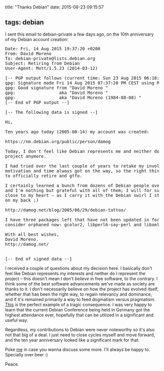 title: "Thanks Debian"
date: 2015-08-23 09:15:57

tags: debian
---
I sent this email to debian-private a few days ago, on the 10th anniversary of my Debian account creation:

<pre>
Date: Fri, 14 Aug 2015 19:37:20 +0200
From: David Moreno <damog@debian.org>
To: debian-private@lists.debian.org
Subject: Retiring from Debian
User-Agent: Mutt/1.5.23 (2014-03-12)

[-- PGP output follows (current time: Sun 23 Aug 2015 06:18:36 PM CEST) --]
gpg: Signature made Fri 14 Aug 2015 07:37:20 PM CEST using RSA key ID 4DADEC2F
gpg: Good signature from "David Moreno <david.moreno@booking.com>"
gpg:                 aka "David Moreno <david@axiombox.com>"
gpg:                 aka "David Moreno (1984-08-08) <damog@debian.org>"
[-- End of PGP output --]

[-- The following data is signed --]

Hi,

Ten years ago today (2005-08-14) my account was created:

https://nm.debian.org/public/person/damog

Today, I don't feel like Debian represents me and neither do I represent the
project anymore.

I had tried over the last couple of years to retake my involvement but lack of
motivation and time always got on the way, so the right thing to do for me is
to officially retire and gtfo.

I certainly learned a bunch from dozens of Debian people over these many years,
and I'm nothing but grateful with all of them; I will for sure carry the project
close to my heart — as I carry it with the Debian swirl I still have tattooed
on my back ;)

http://damog.net/blog/2005/06/29/debian-tattoo/

I have three packages left that have not been updated in forever and you can
consider orphaned now: gcolor2, libperl6-say-perl and libxml-treepp-perl.

With all best wishes,
David Moreno.
http://damog.net/


[-- End of signed data --]
</pre>


I received a couple of questions about my decision here. I basically don't feel like Debian represents my interests and neither do I represent the project – this doesn't mean I don't _believe_ in free software, to the contrary. I think some of the best software advancements we've made as society are thanks to it. I don't necessarily believe on how the project has evolved itself, whether that has been the right way, to regain relevancy and dominance, and if it's remained primarily a way to feed dogmatism versus pragmatism. [This](https://lists.debian.org/debian-devel/2014/11/msg00174.html) is the perfect example of a tragic consequence. I was very happy to learn that the current Debian Conference being held in Germany got the highest attendance ever, hopefully that can be utilized in a significant and useful way.

Regardless, my contributions to Debian were never noteworthy so it's also not that big of a deal. I just need to close cycles myself and move forward, and the ten year anniversary looked like a significant mark for that.

Poke [me](http://twitter.com/habanerd) in case you wanna discuss some more. I'll always be happy to. Specially over beer :)

Peace.

